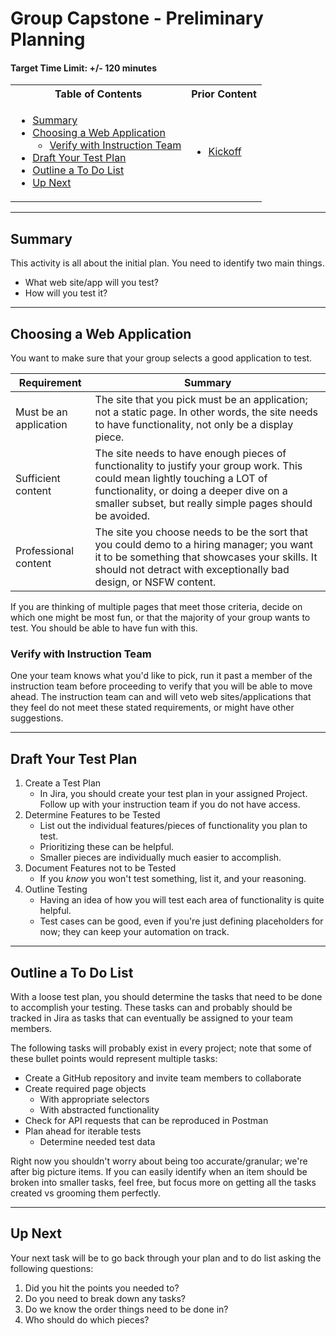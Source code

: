 # Group Capstone - Preliminary Planning

#### Target Time Limit: +/- 120 minutes

<table>
<tr>
<th> Table of Contents </th>
<th> Prior Content </th>
<tr>
<td markdown="1">

- [Summary](#summary)
- [Choosing a Web Application](#choosing-a-web-application)
  - [Verify with Instruction Team](#verify-with-instruction-team)
- [Draft Your Test Plan](#draft-your-test-plan)
- [Outline a To Do List](#outline-a-to-do-list)
- [Up Next](#up-next)

</td>
<td markdown="1">

- <a href="./project2.01.html">Kickoff</a>

</td>
</tr>
</table>

---

## Summary

This activity is all about the initial plan. You need to identify two main
things.

- What web site/app will you test?
- How will you test it?

---

## Choosing a Web Application

You want to make sure that your group selects a good application to test.

| Requirement            | Summary                                                                                                                                                                                                                           |
| ---------------------- | --------------------------------------------------------------------------------------------------------------------------------------------------------------------------------------------------------------------------------- |
| Must be an application | The site that you pick must be an application; not a static page. In other words, the site needs to have functionality, not only be a display piece.                                                                              |
| Sufficient content     | The site needs to have enough pieces of functionality to justify your group work. This could mean lightly touching a LOT of functionality, or doing a deeper dive on a smaller subset, but really simple pages should be avoided. |
| Professional content   | The site you choose needs to be the sort that you could demo to a hiring manager; you want it to be something that showcases your skills. It should not detract with exceptionally bad design, or NSFW content.                   |

If you are thinking of multiple pages that meet those criteria, decide on which
one might be most fun, or that the majority of your group wants to test. You
should be able to have fun with this.

### Verify with Instruction Team

One your team knows what you'd like to pick, run it past a member of the
instruction team before proceeding to verify that you will be able to move
ahead. The instruction team can and will veto web sites/applications that they
feel do not meet these stated requirements, or might have other suggestions.

---

## Draft Your Test Plan

1. Create a Test Plan
   - In Jira, you should create your test plan in your assigned Project. Follow
     up with your instruction team if you do not have access.
1. Determine Features to be Tested
   - List out the individual features/pieces of functionality you plan to test.
   - Prioritizing these can be helpful.
   - Smaller pieces are individually much easier to accomplish.
1. Document Features not to be Tested
   - If you _know_ you won't test something, list it, and your reasoning.
1. Outline Testing
   - Having an idea of how you will test each area of functionality is quite
     helpful.
   - Test cases can be good, even if you're just defining placeholders for now;
     they can keep your automation on track.

---

## Outline a To Do List

With a loose test plan, you should determine the tasks that need to be done to
accomplish your testing. These tasks can and probably should be tracked in Jira
as tasks that can eventually be assigned to your team members.

The following tasks will probably exist in every project; note that some of
these bullet points would represent multiple tasks:

- Create a GitHub repository and invite team members to collaborate
- Create required page objects
  - With appropriate selectors
  - With abstracted functionality
- Check for API requests that can be reproduced in Postman
- Plan ahead for iterable tests
  - Determine needed test data

Right now you shouldn't worry about being too accurate/granular; we're after big
picture items. If you can easily identify when an item should be broken into
smaller tasks, feel free, but focus more on getting all the tasks created vs
grooming them perfectly.

---

## Up Next

Your next task will be to go back through your plan and to do list asking the
following questions:

1. Did you hit the points you needed to?
1. Do you need to break down any tasks?
1. Do we know the order things need to be done in?
1. Who should do which pieces?
